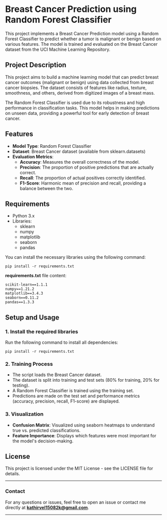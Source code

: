 # Breast Cancer Prediction using Random Forest Classifier

This project implements a Breast Cancer Prediction model using a Random Forest Classifier to predict whether a tumor is malignant or benign based on various features. The model is trained and evaluated on the Breast Cancer dataset from the UCI Machine Learning Repository.

## Project Description

This project aims to build a machine learning model that can predict breast cancer outcomes (malignant or benign) using data collected from breast cancer biopsies. The dataset consists of features like radius, texture, smoothness, and others, derived from digitized images of a breast mass.

The Random Forest Classifier is used due to its robustness and high performance in classification tasks. This model helps in making predictions on unseen data, providing a powerful tool for early detection of breast cancer.

## Features
- **Model Type**: Random Forest Classifier
- **Dataset**: Breast Cancer dataset (available from sklearn.datasets)
- **Evaluation Metrics**:
  - **Accuracy**: Measures the overall correctness of the model.
  - **Precision**: The proportion of positive predictions that are actually correct.
  - **Recall**: The proportion of actual positives correctly identified.
  - **F1-Score**: Harmonic mean of precision and recall, providing a balance between the two.

## Requirements

- Python 3.x
- Libraries:
  - sklearn
  - numpy
  - matplotlib
  - seaborn
  - pandas

You can install the necessary libraries using the following command:

```
pip install -r requirements.txt
```

**requirements.txt** file content:

```
scikit-learn==1.1.1
numpy==1.21.2
matplotlib==3.4.3
seaborn==0.11.2
pandas==1.3.3
```

## Setup and Usage

### 1. Install the required libraries
Run the following command to install all dependencies:

```
pip install -r requirements.txt
```

### 2. Training Process
- The script loads the Breast Cancer dataset.
- The dataset is split into training and test sets (80% for training, 20% for testing).
- A Random Forest Classifier is trained using the training set.
- Predictions are made on the test set and performance metrics (accuracy, precision, recall, F1-score) are displayed.

### 3. Visualization
- **Confusion Matrix**: Visualized using seaborn heatmaps to understand true vs. predicted classifications.
- **Feature Importance**: Displays which features were most important for the model's decision-making.

## License

This project is licensed under the MIT License - see the LICENSE file for details.

---

### Contact

For any questions or issues, feel free to open an issue or contact me directly at **kathirvel15082k@gmail.com**.

---
